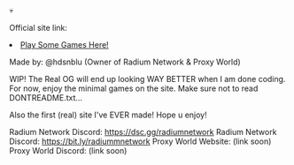 💀

Official site link: <li> <a href="https://hdsnblu.github.io/therealog/oghome.html">Play Some Games Here!</a>

Made by: @hdsnblu (Owner of Radium Network & Proxy World)

WIP! The Real OG will end up looking WAY BETTER when I am done coding. For now, enjoy the minimal games on the site. Make sure not to read DONTREADME.txt...

Also the first (real) site I've EVER made! Hope u enjoy!

Radium Network Discord: https://dsc.gg/radiumnetwork Radium Network Discord: https://bit.ly/radiummnetwork Proxy World Website: (link soon) Proxy World Discord: (link soon)
